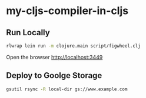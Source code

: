 # my-cljs-compiler-in-cljs

## Run Locally

```bash
rlwrap lein run -m clojure.main script/figwheel.clj
```


Open the browser [http://localhost:3449](http://localhost:3449)

## Deploy to Goolge Storage
```bash
gsutil rsync -R local-dir gs://www.example.com
```
